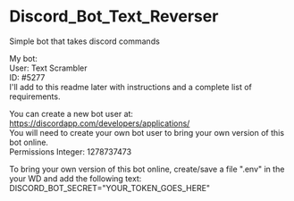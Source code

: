 # Discord_Bot_Text_Reverser
Simple bot that takes discord commands

My bot:
<br>
User: Text Scrambler
<br>
ID: #5277
<br>
I'll add to this readme later with instructions and a complete list of requirements.  

You can create a new bot user at: https://discordapp.com/developers/applications/
<br>
You will need to create your own bot user to bring your own version of this bot online.
<br>
Permissions Integer: 1278737473

To bring your own version of this bot online, create/save a file ".env" in the your WD and add the following text: 
  <br>
  DISCORD_BOT_SECRET="YOUR_TOKEN_GOES_HERE"
